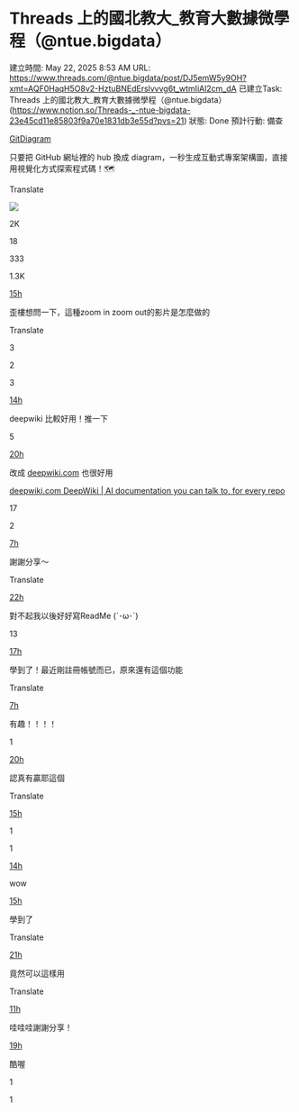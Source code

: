 # Threads 上的國北教大_教育大數據微學程（@ntue.bigdata）

建立時間: May 22, 2025 8:53 AM
URL: https://www.threads.com/@ntue.bigdata/post/DJ5emW5y9OH?xmt=AQF0HaqH5O8v2-HztuBNEdErslvvvg6t_wtmIiAl2cm_dA
已建立Task: Threads 上的國北教大_教育大數據微學程（@ntue.bigdata）  (https://www.notion.so/Threads-_-ntue-bigdata-23e45cd11e85803f9a70e1831db3e55d?pvs=21) 
狀態: Done
預計行動: 備查

[GitDiagram](https://www.threads.com/search?q=GitDiagram&serp_type=tags&tag_id=18373979872126702)

只要把 GitHub 網址裡的 hub 換成 diagram，一秒生成互動式專案架構圖，直接用視覺化方式探索程式碼！🗺️

Translate

![](https://scontent-sjc3-1.cdninstagram.com/v/t51.2885-15/500057995_1228388842017557_6350940789789114086_n.jpg?stp=dst-jpg_e15_tt6&_nc_ht=scontent-sjc3-1.cdninstagram.com&_nc_cat=105&_nc_oc=Q6cZ2QGZ1FTarlnE0W7VA1NSHnU5LcIWa-SIYJB32SdwgbRbWnsib_pInViWg0Fa9PlnYmA&_nc_ohc=nqsOt7W_wywQ7kNvwG3EVm1&_nc_gid=_rIuUxJTfMeXbArzris4LQ&edm=APs17CUBAAAA&ccb=7-5&oh=00_AfL1MJ2h-wci46XxEa7Qa2b9Kaf6yGz_8ktIfZHK3MY0JQ&oe=6834320E&_nc_sid=10d13b)

2K

18

333

1.3K

[15h](https://www.threads.com/@jay_wang__jay/post/DJ6Q6Cwye5y)

歪樓想問一下，這種zoom in zoom out的影片是怎麼做的

Translate

3

2

3

[14h](https://www.threads.com/@zet.lu/post/DJ6XWkKhL6K)

deepwiki 比較好用！推一下

5

[20h](https://www.threads.com/@eric_0624_/post/DJ5tQMRzPSZ)

改成 [deepwiki.com](https://l.threads.com/?u=https%3A%2F%2Fdeepwiki.com%2F&e=AT05gKElp5_1iteej4MXJ3lOqG4W-9g240LucVsgL5SjEpLu4_ZlVZhc5hKzXMgFR7cEHwnLs1Cshbm4jbB_oW3DekxZmlpWM2F81LPfNqq9azpY7Nv3bKxdPOM) 也很好用

[deepwiki.com DeepWiki | AI documentation you can talk to, for every repo](https://l.threads.com/?u=https%3A%2F%2Fdeepwiki.com%2F&e=AT1EvhKqmqrPxhluUWwfEdKWA0hja8ICBLHpDWySNlEg_wYvumEcoPCgG1BroI0oS8f36ZSj3n79HriVp7rDhlYjirUIQ_W8HxOtkeI7R7lTzSX3aVGiF7-6d14)

[](https://external-sjc3-1.xx.fbcdn.net/emg1/v/t13/7635055086841894411?stp=dst-src&url=https%3A%2F%2Fdeepwiki.com%2Fopengraph-image.png%3F8391a278ea71bf13&utld=deepwiki.com&_nc_gid=_rIuUxJTfMeXbArzris4LQ&_nc_oc=AdkD-595MfknIIP6Es0ZWDPjrbuE85AOclDXS_IO6bCGnLJzJfB9Q7mAOYqFJ_iOgfQ&ccb=13-1&oh=06_Q3-zAc3GECRqTidQgl5AZcXpSJ2m7AYp44GDqtyuUJwiil8E&oe=68306FD3&_nc_sid=1d65fc)

17

2

[7h](https://www.threads.com/@rootimesdev/post/DJ7LgnczGES)

謝謝分享～

Translate

[22h](https://www.threads.com/@c.khan0521/post/DJ5jbAGySS0)

對不起我以後好好寫ReadMe (´･ω･`)

13

[17h](https://www.threads.com/@kai0730.labs/post/DJ6D3WfxLCH)

學到了！最近剛註冊帳號而已，原來還有這個功能

Translate

[7h](https://www.threads.com/@_kwinggg/post/DJ7IXTzTt9L)

有趣！！！！

1

[20h](https://www.threads.com/@twfm1205/post/DJ5xCcCSrJu)

認真有贏耶這個

Translate

[15h](https://www.threads.com/@mrstheory/post/DJ6UFq2Tmfn)

1

1

[14h](https://www.threads.com/@buyu.miao/post/DJ6WUksyf6N)

wow

[15h](https://www.threads.com/@mememaomao_cat/post/DJ6PhqoBM6T)

學到了

Translate

[21h](https://www.threads.com/@louis.dunken/post/DJ5ko7TPRfI)

竟然可以這樣用

Translate

[11h](https://www.threads.com/@hazel_1108/post/DJ6q53GPyJ1)

哇哇哇謝謝分享！

[19h](https://www.threads.com/@yu_xhiang_/post/DJ53nAyT6vu)

酷喔

1

1